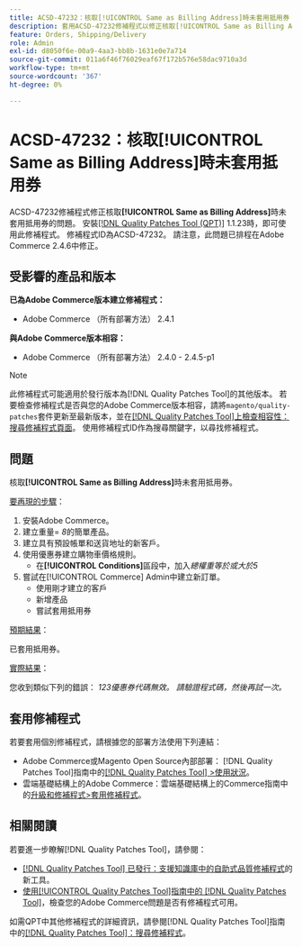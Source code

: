 ```yaml
---
title: ACSD-47232：核取[!UICONTROL Same as Billing Address]時未套用抵用券
description: 套用ACSD-47232修補程式以修正核取[!UICONTROL Same as Billing Address]時未套用優惠券的Adobe Commerce問題。
feature: Orders, Shipping/Delivery
role: Admin
exl-id: d8050f6e-00a9-4aa3-bb8b-1631e0e7a714
source-git-commit: 011a6f46f76029eaf67f172b576e58dac9710a3d
workflow-type: tm+mt
source-wordcount: '367'
ht-degree: 0%

---
```


# ACSD-47232：核取[!UICONTROL Same as Billing Address]時未套用抵用券

ACSD-47232修補程式修正核取&#x200B;**[!UICONTROL Same as Billing Address]**&#x200B;時未套用抵用券的問題。 安裝[[!DNL Quality Patches Tool (QPT)]](https://experienceleague.adobe.com/zh-hant/docs/commerce-operations/tools/quality-patches-tool/quality-patches-tool-to-self-serve-quality-patches) 1.1.23時，即可使用此修補程式。 修補程式ID為ACSD-47232。 請注意，此問題已排程在Adobe Commerce 2.4.6中修正。

## 受影響的產品和版本

**已為Adobe Commerce版本建立修補程式：**

* Adobe Commerce （所有部署方法） 2.4.1

**與Adobe Commerce版本相容：**

* Adobe Commerce （所有部署方法） 2.4.0 - 2.4.5-p1

>[!NOTE]
>
>此修補程式可能適用於發行版本為[!DNL Quality Patches Tool]的其他版本。 若要檢查修補程式是否與您的Adobe Commerce版本相容，請將`magento/quality-patches`套件更新至最新版本，並在[[!DNL Quality Patches Tool]上檢查相容性：搜尋修補程式頁面](https://experienceleague.adobe.com/tools/commerce-quality-patches/index.html?lang=zh-Hant)。 使用修補程式ID作為搜尋關鍵字，以尋找修補程式。

## 問題

核取&#x200B;**[!UICONTROL Same as Billing Address]**&#x200B;時未套用抵用券。

<u>要再現的步驟</u>：

1. 安裝Adobe Commerce。
1. 建立重量= *8*&#x200B;的簡單產品。
1. 建立具有預設帳單和送貨地址的新客戶。
1. 使用優惠券建立購物車價格規則。
   * 在&#x200B;**[!UICONTROL Conditions]**&#x200B;區段中，加入&#x200B;*總權重等於或大於5*
1. 嘗試在[!UICONTROL Commerce] Admin中建立新訂單。
   * 使用剛才建立的客戶
   * 新增產品
   * 嘗試套用抵用券

<u>預期結果</u>：

已套用抵用券。

<u>實際結果</u>：

您收到類似下列的錯誤： *123優惠券代碼無效。 請驗證程式碼，然後再試一次。*

## 套用修補程式

若要套用個別修補程式，請根據您的部署方法使用下列連結：

* Adobe Commerce或Magento Open Source內部部署： [!DNL Quality Patches Tool]指南中的[[!DNL Quality Patches Tool] >使用狀況](/help/tools/quality-patches-tool/usage.md)。
* 雲端基礎結構上的Adobe Commerce：雲端基礎結構上的Commerce指南中的[升級和修補程式>套用修補程式](https://experienceleague.adobe.com/docs/commerce-cloud-service/user-guide/develop/upgrade/apply-patches.html?lang=zh-Hant)。

## 相關閱讀

若要進一步瞭解[!DNL Quality Patches Tool]，請參閱：

* [[!DNL Quality Patches Tool] 已發行：支援知識庫中的自助式品質修補程式](https://experienceleague.adobe.com/zh-hant/docs/commerce-operations/tools/quality-patches-tool/quality-patches-tool-to-self-serve-quality-patches)的新工具。
* [使用[!UICONTROL Quality Patches Tool]指南中的 [!DNL Quality Patches Tool]](/help/tools/quality-patches-tool/patches-available-in-qpt/check-patch-for-magento-issue-with-magento-quality-patches.md)，檢查您的Adobe Commerce問題是否有修補程式可用。


如需QPT中其他修補程式的詳細資訊，請參閱[!DNL Quality Patches Tool]指南中的[[!DNL Quality Patches Tool]：搜尋修補程式](https://experienceleague.adobe.com/tools/commerce-quality-patches/index.html?lang=zh-Hant)。
